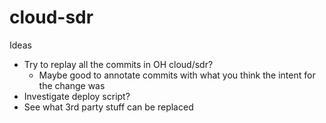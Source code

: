 # cloud-sdr

Ideas
* Try to replay all the commits in OH cloud/sdr?
	* Maybe good to annotate commits with what you think the intent for the change was
* Investigate deploy script?
* See what 3rd party stuff can be replaced